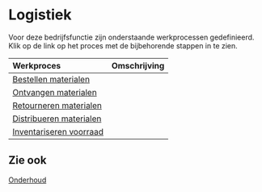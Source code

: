 # Logistiek

Voor deze bedrijfsfunctie zijn onderstaande werkprocessen gedefinieerd. Klik op de link op het proces met de bijbehorende stappen in te zien.

Werkproces | Omschrijving
:--- | :---
[Bestellen materialen](bestellen-materialen/) | 
[Ontvangen materialen](ontvangen-materialen/) | 
[Retourneren materialen](retourneren-materialen/) | 
[Distribueren materialen](distribueren-materialen/) | 
[Inventariseren voorraad](inventariseren-voorraad/) | 

## Zie ook

[Onderhoud](onderhoud/)